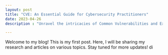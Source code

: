 ```yaml
---
layout: post
title: "CVE: An Essential Guide for Cybersecurity Practitioners"
date: 2023-04-26
description : "Unravel the intricacies of Common Vulnerabilities and Exposures (CVE), illuminating its critical role in bolstering cybersecurity."

---
```


Welcome to my blog! This is my first post. Here, I will be sharing my research and articles on various topics. Stay tuned for more updates!
di